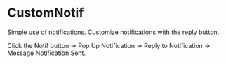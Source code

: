 # CustomNotif
Simple use of notifications. Customize notifications with the reply button.

Click the Notif button → Pop Up Notification → Reply to Notification → Message Notification Sent.
